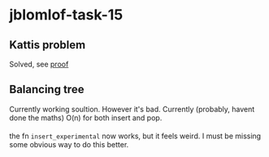 # jblomlof-task-15

## Kattis problem
Solved, see [proof](guessDataStructure/proof/proof.PNG)  

## Balancing tree
Currently working soultion. However it's bad. Currently (probably, havent done the maths) O(n) for both insert and pop.

####
the fn `insert_experimental` now works, but it feels weird. I must be missing some obvious way to do this better.